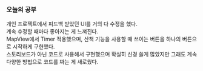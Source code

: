 ### 오늘의 공부

개인 프로젝트에서 피드백 받았던 UI를 거의 다 수정을 했다.<br>
계속 수정할 때마다 좋아지는 게 느껴진다.<br>
MapView에서 Timer 적용했으며, 산책 기능을 사용할 때 쓰이는 버튼을 하나의 버튼으로
시작하게 구현했다.<br>
스토리보드가 아닌 코드로 사용해서 구현했으며 확실히 신경 쓸게 많았지만 그래도 계속 다양한
방법으로 코드를 짜는 게 새로웠다.<br>






